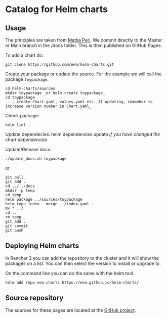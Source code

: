 # Catalog for Helm charts

## Usage

The principles are taken from [Mattia Peri](https://medium.com/@mattiaperi/create-a-public-helm-chart-repository-with-github-pages-49b180dbb417). We commit directly to the Master or Main branch in the /docs folder. This is then published on GitHub Pages.

To add a chart do:

    git clone https://github.com/eea/helm-charts.git

Create your package or update the source. For the example we will call the package `toypackage`.

    cd helm-charts/sources
    mkdir toypackage _or helm create toypackage_
    cd toypackage
    _... create Chart.yaml, values.yaml etc. If updating, remember to increase version number in Chart.yaml_

Check package:

    helm lint .

Update dependecies:
    helm dependencies update _if you have changed the chart dependencies_

Update/Release docs:

    ./update_docs.sh toypackage

or

    git pull
    git add .
    cd ../../docs
    mkdir -p temp
    cd temp
    helm package ../sources/toypackage
    helm repo index --merge ../index.yaml .
    mv * ../
    cd ..
    rm temp
    git add .
    git commit
    git push

## Deploying Helm charts

In Rancher 2 you can add the repository to the cluster and it will show the packages on a list. You can then select the version to install or upgrade to.

On the command line you can do the same with the helm tool.

    helm add repo eea-charts https://eea.github.io/helm-charts/

## Source repository

The sources for these pages are located at the [GitHub project](https://github.com/eea/helm-charts).
